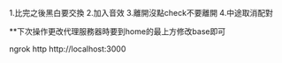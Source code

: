 1.比完之後黑白要交換
2.加入音效
3.離開沒點check不要離開
4.中途取消配對


**下次操作更改代理服務器時要到home的最上方修改base即可


ngrok http http://localhost:3000




